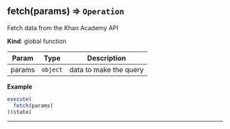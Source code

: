 <a name="fetch"></a>

## fetch(params) ⇒ <code>Operation</code>
Fetch data from the Khan Academy API

**Kind**: global function  

| Param | Type | Description |
| --- | --- | --- |
| params | <code>object</code> | data to make the query |

**Example**  
```js
execute(
  fetch(params)
)(state)
```

* * *

